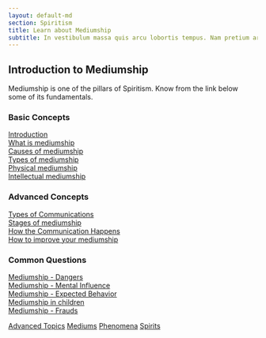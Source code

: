 ```yaml
---
layout: default-md
section: Spiritism
title: Learn about Mediumship
subtitle: In vestibulum massa quis arcu lobortis tempus. Nam pretium arcu in odio vulputate luctus.
---
```


## Introduction to Mediumship
Mediumship is one of the pillars of Spiritism. Know from the link below some of its fundamentals.  

### Basic Concepts
[Introduction](intro)  
[What is mediumship](about)  
[Causes of mediumship](causes)  
[Types of mediumship](types)  
[Physical mediumship](physical)  
[Intellectual mediumship](intellectual)  


### Advanced Concepts
[Types of Communications](types-of-communications)  
[Stages of mediumship](stages)  
[How the Communication Happens](communication)  
[How to improve your mediumship](how-to-improve)  


### Common Questions
[Mediumship - Dangers](dangers)  
[Mediumship - Mental Influence](mental-influence)  
[Mediumship - Expected Behavior](behavior)  
[Mediumship in children](mediumship-children)  
[Mediumship - Frauds](fraud)  





<a href="../advanced" class="button special">Advanced Topics</a>
<a href="../mediums" class="button">Mediums</a>
<a href="../phenomena" class="button">Phenomena</a>
<a href="../spirits" class="button">Spirits</a>
